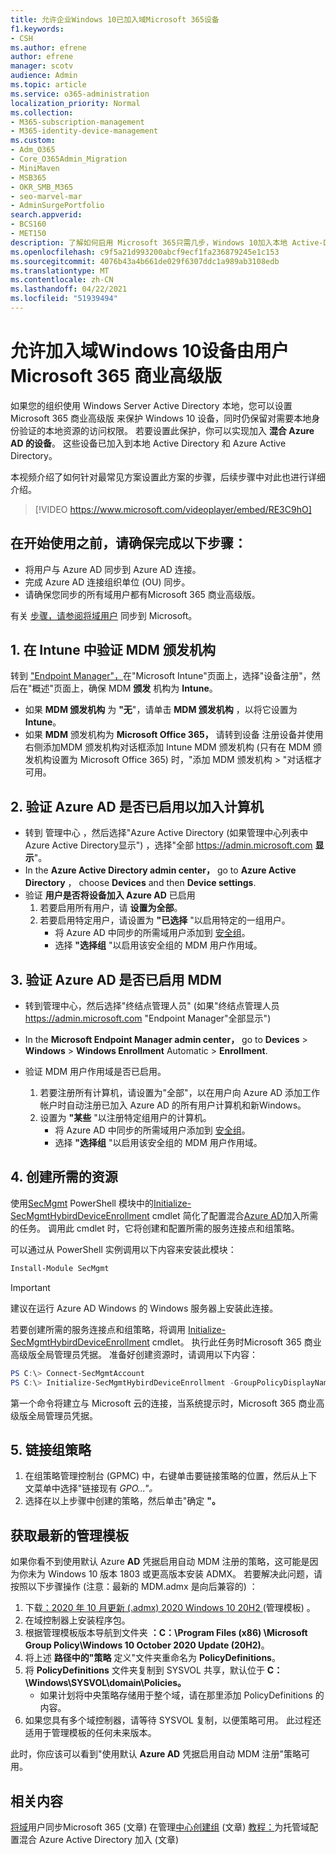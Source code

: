 ```yaml
---
title: 允许企业Windows 10已加入域Microsoft 365设备
f1.keywords:
- CSH
ms.author: efrene
author: efrene
manager: scotv
audience: Admin
ms.topic: article
ms.service: o365-administration
localization_priority: Normal
ms.collection:
- M365-subscription-management
- M365-identity-device-management
ms.custom:
- Adm_O365
- Core_O365Admin_Migration
- MiniMaven
- MSB365
- OKR_SMB_M365
- seo-marvel-mar
- AdminSurgePortfolio
search.appverid:
- BCS160
- MET150
description: 了解如何启用 Microsoft 365只需几步，Windows 10加入本地 Active-Directory 的设备。
ms.openlocfilehash: c9f5a21d993200abcf9ecf1fa236879245e1c153
ms.sourcegitcommit: 4076b43a4b661de029f6307ddc1a989ab3108edb
ms.translationtype: MT
ms.contentlocale: zh-CN
ms.lasthandoff: 04/22/2021
ms.locfileid: "51939494"
---
```

# <a name="enable-domain-joined-windows-10-devices-to-be-managed-by-microsoft-365-business-premium"></a>允许加入域Windows 10设备由用户Microsoft 365 商业高级版

如果您的组织使用 Windows Server Active Directory 本地，您可以设置 Microsoft 365 商业高级版 来保护 Windows 10 设备，同时仍保留对需要本地身份验证的本地资源的访问权限。
若要设置此保护，你可以实现加入 **混合 Azure AD 的设备**。 这些设备已加入到本地 Active Directory 和 Azure Active Directory。

本视频介绍了如何针对最常见方案设置此方案的步骤，后续步骤中对此也进行详细介绍。

> [!VIDEO https://www.microsoft.com/videoplayer/embed/RE3C9hO]
  

## <a name="before-you-get-started-make-sure-you-complete-these-steps"></a>在开始使用之前，请确保完成以下步骤：
- 将用户与 Azure AD 同步到 Azure AD 连接。
- 完成 Azure AD 连接组织单位 (OU) 同步。
- 请确保您同步的所有域用户都有Microsoft 365 商业高级版。

有关 [步骤，请参阅将域用户](manage-domain-users.md) 同步到 Microsoft。

## <a name="1-verify-mdm-authority-in-intune"></a>1. 在 Intune 中验证 MDM 颁发机构

转到 ["Endpoint Manager"，](https://endpoint.microsoft.com/#blade/Microsoft_Intune_Enrollment/EnrollmentMenu/overview)在"Microsoft Intune"页面上，选择"设备注册"，然后在"概述"页面上，确保 MDM **颁发** 机构为 **Intune**。

- 如果 **MDM 颁发机构** 为 **"无**"，请单击 **MDM 颁发机构** ，以将它设置为 **Intune**。
- 如果 **MDM** 颁发机构为 **Microsoft Office 365，** 请转到设备 注册设备并使用右侧添加MDM 颁发机构对话框添加 Intune MDM 颁发机构 (只有在 MDM 颁发机构设置为 Microsoft Office 365) 时，"添加 MDM 颁发机构  >  "对话框才可用。

## <a name="2-verify-azure-ad-is-enabled-for-joining-computers"></a>2. 验证 Azure AD 是否已启用以加入计算机

- 转到 管理中心 ，然后选择"Azure Active Directory (如果管理中心列表中Azure Active Directory显示") ，选择"全部 <a href="https://go.microsoft.com/fwlink/p/?linkid=2024339" target="_blank">https://admin.microsoft.com</a> **显示**"。  
- In the **Azure Active Directory admin center，** go to **Azure Active Directory** ， choose **Devices** and then **Device settings**.
- 验证 **用户是否将设备加入 Azure AD** 已启用 
    1. 若要启用所有用户，请 **设置为全部**。
    2. 若要启用特定用户，请设置为 **"已选择** "以启用特定的一组用户。
        - 将 Azure AD 中同步的所需域用户添加到 [安全组](../admin/create-groups/create-groups.md)。
        - 选择 **"选择组** "以启用该安全组的 MDM 用户作用域。

## <a name="3-verify-azure-ad-is-enabled-for-mdm"></a>3. 验证 Azure AD 是否已启用 MDM

- 转到管理中心，然后选择"终结点管理人员" (如果"终结点管理人员 <a href="https://go.microsoft.com/fwlink/p/?linkid=2024339" target="_blank">https://admin.microsoft.com</a> "Endpoint Manager"全部显示") 
- In the **Microsoft Endpoint Manager admin center，** go to **Devices**  >  **Windows**  >  **Windows Enrollment** Automatic  >  **Enrollment**.
- 验证 MDM 用户作用域是否已启用。

    1. 若要注册所有计算机，请设置为"全部"，以在用户向 Azure AD 添加工作帐户时自动注册已加入 Azure AD 的所有用户计算机和新Windows。
    2. 设置为 **"某些** "以注册特定组用户的计算机。
        -  将 Azure AD 中同步的所需域用户添加到 [安全组](../admin/create-groups/create-groups.md)。
        -  选择 **"选择组** "以启用该安全组的 MDM 用户作用域。

## <a name="4-create-the-required-resources"></a>4. 创建所需的资源 

使用[SecMgmt](https://www.powershellgallery.com/packages/SecMgmt) PowerShell 模块中的[Initialize-SecMgmtHybirdDeviceEnrollment](https://github.com/microsoft/secmgmt-open-powershell/blob/master/docs/help/Initialize-SecMgmtHybirdDeviceEnrollment.md) cmdlet 简化了配置混合[Azure AD](/azure/active-directory/devices/hybrid-azuread-join-managed-domains#configure-hybrid-azure-ad-join)加入所需的任务。 调用此 cmdlet 时，它将创建和配置所需的服务连接点和组策略。

可以通过从 PowerShell 实例调用以下内容来安装此模块：

```powershell
Install-Module SecMgmt
```

> [!IMPORTANT]
> 建议在运行 Azure AD Windows 的 Windows 服务器上安装此连接。

若要创建所需的服务连接点和组策略，将调用  [Initialize-SecMgmtHybirdDeviceEnrollment](https://github.com/microsoft/secmgmt-open-powershell/blob/master/docs/help/Initialize-SecMgmtHybirdDeviceEnrollment.md) cmdlet。 执行此任务时Microsoft 365 商业高级版全局管理员凭据。 准备好创建资源时，请调用以下内容：

```powershell
PS C:\> Connect-SecMgmtAccount
PS C:\> Initialize-SecMgmtHybirdDeviceEnrollment -GroupPolicyDisplayName 'Device Management'
```

第一个命令将建立与 Microsoft 云的连接，当系统提示时，Microsoft 365 商业高级版全局管理员凭据。

## <a name="5-link-the-group-policy"></a>5. 链接组策略

1. 在组策略管理控制台 (GPMC) 中，右键单击要链接策略的位置，然后从上下文菜单中选择"链接现有 *GPO..."。*
2. 选择在以上步骤中创建的策略，然后单击"确定 **"。**

## <a name="get-the-latest-administrative-templates"></a>获取最新的管理模板

如果你看不到使用默认 Azure **AD** 凭据启用自动 MDM 注册的策略，这可能是因为你未为 Windows 10 版本 1803 或更高版本安装 ADMX。 若要解决此问题，请按照以下步骤操作 (注意：最新的 MDM.admx 是向后兼容的) ：

1.  下载[：2020 年 10 月更新 (.admx) 2020 Windows 10 20H2 ](https://www.microsoft.com/download/102157) (管理模板) 。
2.  在域控制器上安装程序包。
3.  根据管理模板版本导航到文件夹 **：C：\Program Files (x86) \Microsoft Group Policy\Windows 10 October 2020 Update (20H2)**。
4.  将上述 **路径中的"策略** 定义"文件夹重命名为 **PolicyDefinitions**。
5.  将 **PolicyDefinitions** 文件夹复制到 SYSVOL 共享，默认位于 **C：\Windows\SYSVOL\domain\Policies。** 
    -   如果计划将中央策略存储用于整个域，请在那里添加 PolicyDefinitions 的内容。
6.  如果您具有多个域控制器，请等待 SYSVOL 复制，以便策略可用。 此过程还适用于管理模板的任何未来版本。

此时，你应该可以看到"使用默认 **Azure AD** 凭据启用自动 MDM 注册"策略可用。

## <a name="related-content"></a>相关内容

[将域](manage-domain-users.md)用户同步Microsoft 365 (文章) 在管理[中心创建组](../admin/create-groups/create-groups.md) (文章) [教程：](/azure/active-directory/devices/hybrid-azuread-join-managed-domains.md)为托管域配置混合 Azure Active Directory 加入 (文章) 
